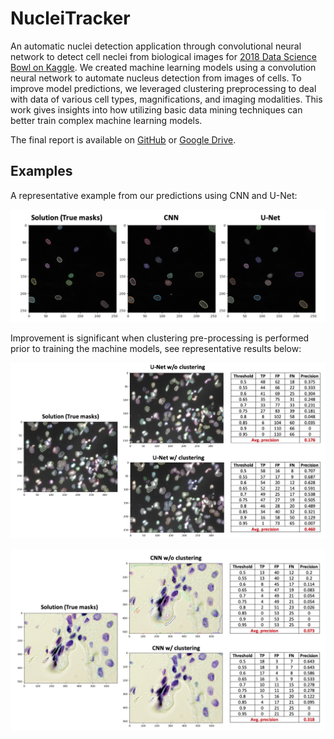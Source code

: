 # NucleiTracker
An automatic nuclei detection application through convolutional neural network to detect cell neclei from biological images for [2018 Data Science Bowl on Kaggle](https://www.kaggle.com/c/data-science-bowl-2018). We created machine learning models using a convolution neural network to automate nucleus detection from images of cells. To improve model predictions, we leveraged clustering preprocessing to deal with data of various cell types, magnifications, and imaging modalities. This work gives insights into how utilizing basic data mining techniques can better train complex machine learning models.

The final report is available on [GitHub](https://github.com/kevinshen56714/NucleiTracker/blob/main/Final%20Report.pdf) or [Google Drive](https://drive.google.com/file/d/1hn8oPZVmFTLSi3PdyBT5aKUOSiKyKaxw/view?usp=sharing).

## Examples
A representative example from our predictions using CNN and U-Net:
<p align="center">
	<img src="Examples/Snapshot.png"/>
</p>

Improvement is significant when clustering pre-processing is performed prior to training the machine models, see representative results below:
<p align="center">
	<img src="Examples/Clustering1.png"/>
</p>

<p align="center">
	<img src="Examples/Clustering2.png"/>
</p>
